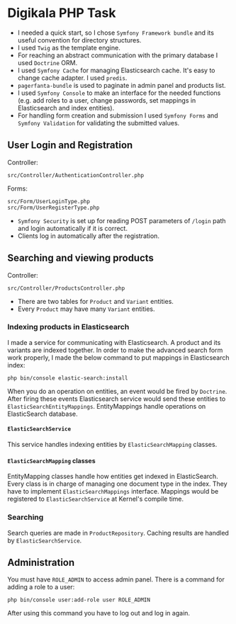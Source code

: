 # Digikala PHP Task 


- I needed a quick start, so I chose `Symfony Framework bundle` and its useful convention for directory structures.
- I used `Twig` as the template engine.
- For reaching an abstract communication with the primary database I used `Doctrine` ORM.
- I used `Symfony Cache` for managing Elasticsearch cache. It's easy to change cache adapter. I used `predis`.
- `pagerfanta-bundle` is used to paginate in admin panel and products list.
- I used `Symfony Console` to make an interface for the needed functions (e.g. add roles to a user, change passwords, set mappings in Elasticsearch and index entities).
- For handling form creation and submission I used `Symfony Forms` and `Symfony Validation` for validating the submitted values.

## User Login and Registration
Controller:
```
src/Controller/AuthenticationController.php
```
Forms:
```
src/Form/UserLoginType.php
src/Form/UserRegisterType.php
```
- `Symfony Security` is set up for reading POST parameters of `/login` path and login automatically  if it is correct.
- Clients log in automatically after the registration.

## Searching and viewing products
Controller:
```
src/Controller/ProductsController.php
```

- There are two tables for `Product` and `Variant` entities.
- Every `Product` may have many `Variant` entities.


### Indexing products in Elasticsearch
I made a service for communicating with Elasticsearch. 
A product and its variants are indexed together. In order to make the advanced search form work properly, I made the below command to put mappings in  Elasticsearch index:
```
php bin/console elastic-search:install
```

When you do an operation on entities, an event would be fired by `Doctrine`. After firing these events Elasticsearch service would send these entities to `ElasticSearchEntityMappings`. EntityMappings handle operations on ElasticSearch database.


#### `ElasticSearchService`
This service handles indexing entities by `ElasticSearchMapping` classes.

#### `ElasticSearchMapping` classes
EntityMapping classes handle how entities get indexed in ElasticSearch. Every class is in charge of managing one document type in the index. They have to implement `ElasticSearchMappings` interface.
Mappings would be registered to `ElasticSearchService` at Kernel's compile time.

### Searching
Search queries are made in `ProductRepository`. Caching results are handled by `ElasticSearchService`.

## Administration
You must have `ROLE_ADMIN` to access admin panel.
There is a command for adding a role to a user:
```
php bin/console user:add-role user ROLE_ADMIN
```
After using this command you have to log out and log in again.